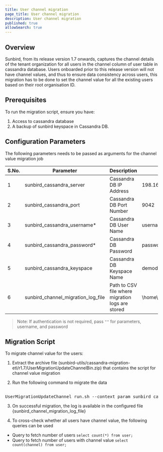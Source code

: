 ```yaml
---
title: User channel migration
page_title: User channel migration
description: User channel migration
published: true
allowSearch: true
---
```


## Overview
Sunbird, from its release version 1.7 onwards, captures the channel details of the tenant organization for all users in the channel column of user table in cassandra database. Users onboarded prior to this release version will not have channel values, and thus to ensure data consistency across users, this migration has to be done to set the channel value for all the existing users based on their root organisation ID.

## Prerequisites

To run the migration script, ensure you have:

1. Access to cassandra database
2. A backup of sunbird keyspace in Cassandra DB.

## Configuration Parameters
The following parameters needs to be passed as arguments for the channel value migration job

 S.No. | Parameter | Description | Example 
-------|-----------|-------------|---------
1 | sunbird_cassandra_server | Cassandra DB IP Address| 198.168.1.1
2 | sunbird_cassandra_port | Cassandra DB Port Number | 9042 
3 | sunbird_cassandra_username* | Cassandra DB User Name | username 
4 | sunbird_cassandra_password* | Cassandra DB Password | password 
5 | sunbird_cassandra_keyspace  | Cassandra DB Keyspace Name | demodb 
6 | sunbird_channel_migration_log_file | Path to CSV file where migration logs are stored | \home\channel_migration_log.csv 

> Note: If authentication is not required, pass `""` for parameters, username, and password

## Migration Script

To migrate channel value for the users:

1. Extract the archive file (sunbird-utils/cassandra-migration-etl/r1.7/UserMigrationUpdateChannelBin.zip) that contains the script for channel value migration

2. Run the following command to migrate the data
<pre> 
UserMigrationUpdateChannel_run.sh --context_param sunbird_cassandra_server="{sunbird_cassandra_server}" --context_param sunbird_cassandra_port="{sunbird_cassandra_port}" --context_param sunbird_cassandra_username="{sunbird_cassandra_username}" --context_param sunbird_cassandra_password="{sunbird_cassandra_password}" --context_param sunbird_cassandra_keyspace="{sunbird_cassandra_keyspace}" --context_param sunbird_channel_migration_log_file="{sunbird_channel_migration_log_file}"
</pre>
3. On successful migration, the log is available in the configured file {sunbird_channel_migration_log_file}

4. To cross-check whether all users have channel value, the following queries can be used

 - Query to fetch number of users
     ```select count(*) from user;```
 - Query to fetch number of users with channel value
     ```select count(channel) from user;```
   

